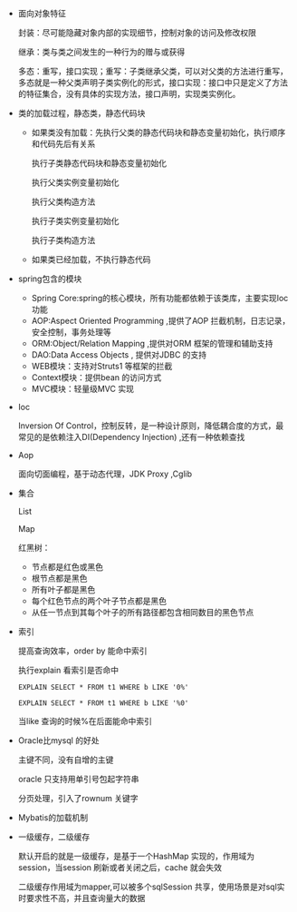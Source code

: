 - 面向对象特征

  封装：尽可能隐藏对象内部的实现细节，控制对象的访问及修改权限

  继承：类与类之间发生的一种行为的赠与或获得

  多态：重写，接口实现；重写：子类继承父类，可以对父类的方法进行重写，多态就是一种父类声明子类实例化的形式，接口实现：接口中只是定义了方法的特征集合，没有具体的实现方法，接口声明，实现类实例化。

- 类的加载过程，静态类，静态代码块

  - 如果类没有加载：先执行父类的静态代码块和静态变量初始化，执行顺序和代码先后有关系

    执行子类静态代码块和静态变量初始化

    执行父类实例变量初始化

    执行父类构造方法

    执行子类实例变量初始化

    执行子类构造方法

  - 如果类已经加载，不执行静态代码

- spring包含的模块

  - Spring Core:spring的核心模块，所有功能都依赖于该类库，主要实现Ioc功能
  - AOP:Aspect Oriented Programming ,提供了AOP 拦截机制，日志记录，安全控制，事务处理等
  - ORM:Object/Relation Mapping ,提供对ORM 框架的管理和辅助支持
  - DAO:Data Access Objects , 提供对JDBC 的支持
  - WEB模块：支持对Struts1 等框架的拦截
  - Context模块：提供bean 的访问方式
  - MVC模块：轻量级MVC 实现

- Ioc

  Inversion Of Control，控制反转，是一种设计原则，降低耦合度的方式，最常见的是依赖注入DI(Dependency Injection) ,还有一种依赖查找

- Aop

  面向切面编程，基于动态代理，JDK Proxy ,Cglib

- 集合

  List

  Map

  红黑树：

  - 节点都是红色或黑色
  - 根节点都是黑色
  - 所有叶子都是黑色
  - 每个红色节点的两个叶子节点都是黑色
  - 从任一节点到其每个叶子的所有路径都包含相同数目的黑色节点

- 索引

  提高查询效率，order by 能命中索引

  执行explain 看索引是否命中

  ```
  EXPLAIN SELECT * FROM t1 WHERE b LIKE '0%'
  ```

  ```
  EXPLAIN SELECT * FROM t1 WHERE b LIKE '%0'
  ```

  当like 查询的时候%在后面能命中索引

- Oracle比mysql 的好处

  主键不同，没有自增的主键

  oracle 只支持用单引号包起字符串

  分页处理，引入了rownum 关键字

- Mybatis的加载机制

- 一级缓存，二级缓存

  默认开启的就是一级缓存，是基于一个HashMap 实现的，作用域为session，当session 刷新或者关闭之后，cache 就会失效

  二级缓存作用域为mapper,可以被多个sqlSession 共享，使用场景是对sql实时要求性不高，并且查询量大的数据